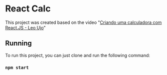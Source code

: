 # React Calc

This project was created based on the video "[Criando uma calculadora com React.JS - Leo Ujo](https://www.youtube.com/watch?v=T7Cxu10Kln4&ab_channel=LeoUjo)"


## Running

To run this project, you can just clone and run the following command:

### `npm start`